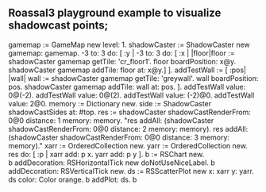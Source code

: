 Roassal3 playground example to visualize shadowcast points;
-----
gamemap := GameMap new level: 1.
shadowCaster := ShadowCaster new gamemap: gamemap.
-3 to: 3 do: [ :y | -3 to: 3 do: [ :x | |floor|floor := shadowCaster gamemap getTile: 'cr_floor1'.
	floor boardPosition: x@y.
	shadowCaster gamemap addTile: floor at: x@y.] ].
addTestWall := [ :pos|
	|wall|
	wall := shadowCaster gamemap getTile: 'greywall'.
	wall boardPosition: pos.
	shadowCaster gamemap addTile: wall at: pos. ].
	addTestWall value: 0@(-2).
	addTestWall value: 0@(2).
	addTestWall value: (-2)@0.
	addTestWall value: 2@0.
memory := Dictionary new.
side := ShadowCaster shadowCastSides at: #top.
res := shadowCaster shadowCastRenderFrom: 0@0 distance: 1 memory: memory.
"res addAll: (shadowCaster shadowCastRenderFrom: 0@0 distance: 2 memory: memory).
res addAll: (shadowCaster shadowCastRenderFrom: 0@0 distance: 3 memory: memory)."
xarr := OrderedCollection new.
yarr := OrderedCollection new.
res do: [ :p | xarr add: p x. yarr add: p y ].
b := RSChart new.	
b addDecoration: RSHorizontalTick new doNotUseNiceLabel.
b addDecoration: RSVerticalTick new.
ds := RSScatterPlot  new x: xarr y: yarr.
ds  color: Color orange.
b addPlot: ds.
b